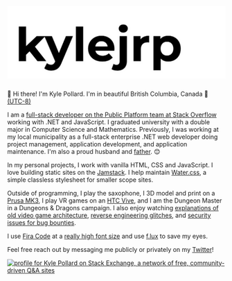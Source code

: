 # ![kylejrp](kylejrp.png)

👋 Hi there! I'm Kyle Pollard. I'm in beautiful British Columbia, Canada 🍁 [(UTC-8)](https://www.timeanddate.com/worldclock/canada/vancouver)

I am a [full-stack developer on the Public Platform team at Stack Overflow](https://stackoverflow.com/users/3023052/kylejrp) working with .NET and JavaScript. I graduated university with a double major in Computer Science and Mathematics. Previously, I was working at my local municipality as a full-stack enterprise .NET web developer doing project management, application development, and application maintenance. I'm also a proud husband and [father](https://twitter.com/kylejrp/status/1279159657722810368?s=20). 😊

In my personal projects, I work with vanilla HTML, CSS and JavaScript. I love building static sites on the [Jamstack](https://jamstack.org/). I help maintain [Water.css](https://github.com/kognise/water.css), a simple classless stylesheet for smaller scope sites.

Outside of programming, I play the saxophone, I 3D model and print on a [Prusa MK3](https://www.prusa3d.com/original-prusa-i3-mk3/), I play VR games on an [HTC Vive](https://www.vive.com/ca/), and I am the Dungeon Master in a Dungeons & Dragons campaign. I also enjoy watching [explanations of old video game architecture](https://www.youtube.com/watch?v=ZI50XUeN6QE), [reverse engineering glitches](https://www.youtube.com/watch?v=p8OBktd42GI), and [security issues for bug bounties](https://www.youtube.com/watch?v=E-P9USG6kLs).

I use [Fira Code](https://github.com/tonsky/FiraCode) at a [really high font size](https://medium.com/@mykola_harmash/developer-tip-to-save-your-eyes-f83135baa64c) and use [f.lux](https://justgetflux.com/) to save my eyes. 

Feel free reach out by messaging me publicly or privately on my [Twitter](https://twitter.com/kylejrp)!

<a href="https://stackexchange.com/users/3625223"><img src="https://stackexchange.com/users/flair/3625223.png" width="208" height="58" alt="profile for Kyle Pollard on Stack Exchange, a network of free, community-driven Q&amp;A sites" title="profile for Kyle Pollard on Stack Exchange, a network of free, community-driven Q&amp;A sites"></a>
